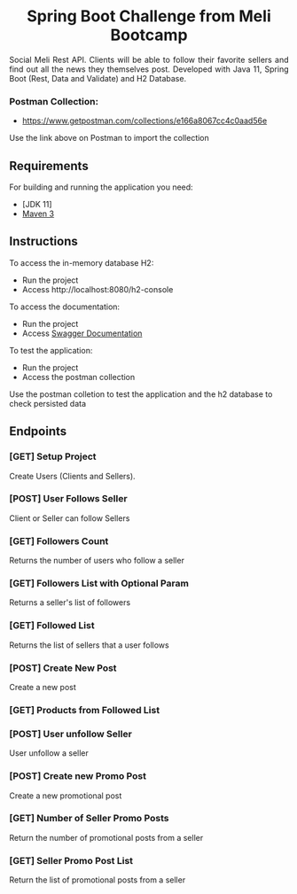 <h1 align="center"> Spring Boot Challenge from Meli Bootcamp </h1>

<p align="justify"> Social Meli Rest API. Clients will be able to follow their favorite sellers and find out all the news they themselves post. Developed with Java 11, Spring Boot (Rest, Data and Validate) and H2 Database. </p>

### Postman Collection:

- https://www.getpostman.com/collections/e166a8067cc4c0aad56e

Use the link above on Postman to import the collection

## Requirements

For building and running the application you need:

- [JDK 11]
- [Maven 3](https://maven.apache.org)

## Instructions

To access the in-memory database H2:

- Run the project
- Access http://localhost:8080/h2-console

To access the documentation:
- Run the project
- Access [Swagger Documentation](http://localhost:8080/swagger-ui.html#/)

To test the application:
- Run the project
- Access the postman collection

Use the postman colletion to test the application and the h2 database to check persisted data

## Endpoints

### [GET] Setup Project
Create Users (Clients and Sellers).

### [POST] User Follows Seller

Client or Seller can follow Sellers

### [GET] Followers Count

Returns the number of users who follow a seller

### [GET] Followers List with Optional Param

Returns a seller's list of followers

### [GET] Followed List

Returns the list of sellers that a user follows

### [POST] Create New Post

Create a new post

### [GET] Products from Followed List

### [POST] User unfollow Seller

User unfollow a seller

### [POST] Create new Promo Post

Create a new promotional post

### [GET] Number of Seller Promo Posts

Return the number of promotional posts from a seller

### [GET] Seller Promo Post List

Return the list of promotional posts from a seller
